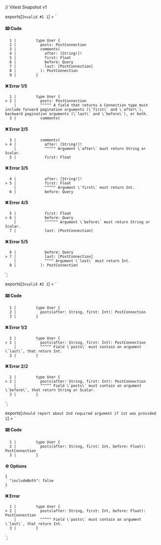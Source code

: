 // Vitest Snapshot v1

exports[`Invalid #1 1`] = `
#### ⌨️ Code

      1 |         type User {
      2 |           posts: PostConnection
      3 |           comments(
      4 |             after: [String!]!
      5 |             first: Float
      6 |             before: Query
      7 |             last: [PostConnection]
      8 |           ): PostConnection
      9 |         }

#### ❌ Error 1/5

      1 |         type User {
    > 2 |           posts: PostConnection
        |           ^^^^^ A field that returns a Connection type must include forward pagination arguments (\`first\` and \`after\`), backward pagination arguments (\`last\` and \`before\`), or both.
      3 |           comments(

#### ❌ Error 2/5

      3 |           comments(
    > 4 |             after: [String!]!
        |             ^^^^^ Argument \`after\` must return String or Scalar.
      5 |             first: Float

#### ❌ Error 3/5

      4 |             after: [String!]!
    > 5 |             first: Float
        |             ^^^^^ Argument \`first\` must return Int.
      6 |             before: Query

#### ❌ Error 4/5

      5 |             first: Float
    > 6 |             before: Query
        |             ^^^^^^ Argument \`before\` must return String or Scalar.
      7 |             last: [PostConnection]

#### ❌ Error 5/5

      6 |             before: Query
    > 7 |             last: [PostConnection]
        |             ^^^^ Argument \`last\` must return Int.
      8 |           ): PostConnection
`;

exports[`Invalid #2 1`] = `
#### ⌨️ Code

      1 |         type User {
      2 |           posts(after: String, first: Int): PostConnection
      3 |         }

#### ❌ Error 1/2

      1 |         type User {
    > 2 |           posts(after: String, first: Int): PostConnection
        |           ^^^^^ Field \`posts\` must contain an argument \`last\`, that return Int.
      3 |         }

#### ❌ Error 2/2

      1 |         type User {
    > 2 |           posts(after: String, first: Int): PostConnection
        |           ^^^^^ Field \`posts\` must contain an argument \`before\`, that return String or Scalar.
      3 |         }
`;

exports[`should report about 2nd required argument if 1st was provided 1`] = `
#### ⌨️ Code

      1 |         type User {
      2 |           posts(after: String, first: Int, before: Float): PostConnection
      3 |         }

#### ⚙️ Options

    {
      "includeBoth": false
    }

#### ❌ Error

      1 |         type User {
    > 2 |           posts(after: String, first: Int, before: Float): PostConnection
        |           ^^^^^ Field \`posts\` must contain an argument \`last\`, that return Int.
      3 |         }
`;
